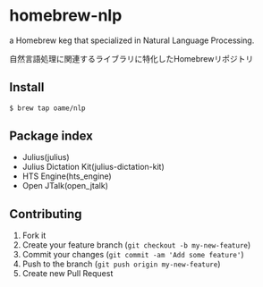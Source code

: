 # homebrew-nlp

a Homebrew keg that specialized in Natural Language Processing.

自然言語処理に関連するライブラリに特化したHomebrewリポジトリ

## Install
```bash
$ brew tap oame/nlp
```

## Package index
- Julius(julius)
- Julius Dictation Kit(julius-dictation-kit)
- HTS Engine(hts_engine)
- Open JTalk(open_jtalk)

## Contributing

1. Fork it
2. Create your feature branch (`git checkout -b my-new-feature`)
3. Commit your changes (`git commit -am 'Add some feature'`)
4. Push to the branch (`git push origin my-new-feature`)
5. Create new Pull Request
